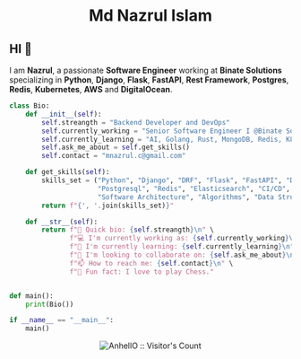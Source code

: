 <h1 align="center">Md Nazrul Islam</h1>

## HI 👋
I am **Nazrul**, a passionate **Software Engineer** working at **Binate Solutions** specializing in **Python**, **Django**, **Flask**, **FastAPI**, **Rest Framework**, **Postgres**, **Redis**, **Kubernetes**, **AWS** and **DigitalOcean**.

```python
class Bio:
    def __init__(self):
        self.streangth = "Backend Developer and DevOps"
        self.currently_working = "Senior Software Engineer I @Binate Solutions."
        self.currently_learning = "AI, Golang, Rust, MongoDB, Redis, K8s, GCP, NextJS"
        self.ask_me_about = self.get_skills()
        self.contact = "mnazrul.c@gmail.com"

    def get_skills(self):
        skills_set = ("Python", "Django", "DRF", "Flask", "FastAPI", "Docker", 
                      "Postgresql", "Redis", "Elasticsearch", "CI/CD", "Design patterns", 
                      "Software Architecture", "Algorithms", "Data Structures")
        return f"{', '.join(skills_set)}"

    def __str__(self):
        return f"🔰 Quick bio: {self.streangth}\n" \
               f"💻 I'm currently working as: {self.currently_working}\n" \
               f"🌱 I'm currently learning: {self.currently_learning}\n" \
               f"👯 I'm looking to collaborate on: {self.ask_me_about}\n" \
               f"📫 How to reach me: {self.contact}\n" \
               f"🤘 Fun fact: I love to play Chess."


def main():
    print(Bio())

if __name__ == "__main__":
    main()

```

<p align="center"><img src="https://profile-counter.glitch.me/{mnislam01}/count.svg" alt="AnhellO :: Visitor's Count" /></p>
